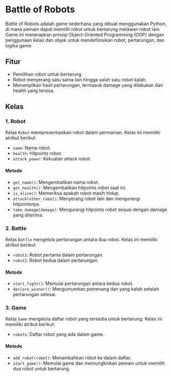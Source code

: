 # Battle of Robots

Battle of Robots adalah game sederhana yang dibuat menggunakan Python, di mana pemain dapat memilih robot untuk bertarung melawan robot lain. Game ini menerapkan prinsip Object-Oriented Programming (OOP) dengan penggunaan kelas dan objek untuk mendefinisikan robot, pertarungan, dan logika game.

## Fitur

- Pemilihan robot untuk bertarung.
- Robot menyerang satu sama lain hingga salah satu robot kalah.
- Menampilkan hasil pertarungan, termasuk damage yang dilakukan dan health yang tersisa.

## Kelas

### 1. Robot

Kelas `Robot` merepresentasikan robot dalam permainan. Kelas ini memiliki atribut berikut:

- `name`: Nama robot.
- `health`: Hitpoints robot.
- `attack_power`: Kekuatan attack robot.

#### Metode

- `get_name()`: Mengembalikan nama robot.
- `get_health()`: Mengembalikan hitpoints robot saat ini.
- `is_alive()`: Memeriksa apakah robot masih hidup.
- `attack(other_robot)`: Menyerang robot lain dan mengurangi hitpointsnya.
- `take_damage(damage)`: Mengurangi hitpoints robot sesuai dengan damage yang diterima.

### 2. Battle

Kelas `Battle` mengelola pertarungan antara dua robot. Kelas ini memiliki atribut berikut:

- `robot1`: Robot pertama dalam pertarungan.
- `robot2`: Robot kedua dalam pertarungan.

#### Metode

- `start_fight()`: Memulai pertarungan antara kedua robot.
- `declare_winner()`: Mengumumkan pemenang dan yang kalah setelah pertarungan selesai.

### 3. Game

Kelas `Game` mengelola daftar robot yang tersedia untuk bertarung. Kelas ini memiliki atribut berikut:

- `robots`: Daftar robot yang ada dalam game.

#### Metode

- `add_robot(robot)`: Menambahkan robot ke dalam daftar.
- `start_game()`: Memulai game dan memungkinkan pemain untuk memilih dua robot untuk bertarung.
